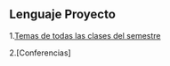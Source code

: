 Lenguaje Proyecto
---
   1.[Temas de todas las clases del semestre](/tema.md)
   
   2.[Conferencias]
    
